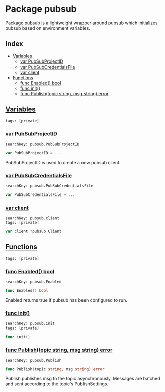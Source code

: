 # Package pubsub

Package pubsub is a lightweight wrapper around pubsub which initializes pubsub based on environment variables. 

## Index

* [Variables](#var)
    * [var PubSubProjectID](#PubSubProjectID)
    * [var PubSubCredentialsFile](#PubSubCredentialsFile)
    * [var client](#client)
* [Functions](#func)
    * [func Enabled() bool](#Enabled)
    * [func init()](#init.publish.go)
    * [func Publish(topic string, msg string) error](#Publish)


## <a id="var" href="#var">Variables</a>

```
tags: [private]
```

### <a id="PubSubProjectID" href="#PubSubProjectID">var PubSubProjectID</a>

```
searchKey: pubsub.PubSubProjectID
```

```Go
var PubSubProjectID = ...
```

PubSubProjectID is used to create a new pubsub client. 

### <a id="PubSubCredentialsFile" href="#PubSubCredentialsFile">var PubSubCredentialsFile</a>

```
searchKey: pubsub.PubSubCredentialsFile
```

```Go
var PubSubCredentialsFile = ...
```

### <a id="client" href="#client">var client</a>

```
searchKey: pubsub.client
tags: [private]
```

```Go
var client *pubsub.Client
```

## <a id="func" href="#func">Functions</a>

```
tags: [private]
```

### <a id="Enabled" href="#Enabled">func Enabled() bool</a>

```
searchKey: pubsub.Enabled
```

```Go
func Enabled() bool
```

Enabled returns true if pubsub has been configured to run. 

### <a id="init.publish.go" href="#init.publish.go">func init()</a>

```
searchKey: pubsub.init
tags: [private]
```

```Go
func init()
```

### <a id="Publish" href="#Publish">func Publish(topic string, msg string) error</a>

```
searchKey: pubsub.Publish
```

```Go
func Publish(topic string, msg string) error
```

Publish publishes msg to the topic asynchronously. Messages are batched and sent according to the topic's PublishSettings. 

